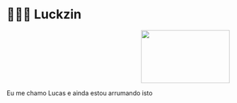 # 👨🏾‍💻 Luckzin

<p float="right" align="right">
 <img src="https://i.imgur.com/dVipEV8.gif" height="120px" width="200px">
<p>

<p float="left" align="left">
    <p>Eu me chamo Lucas e ainda estou arrumando isto</p>
</p>
